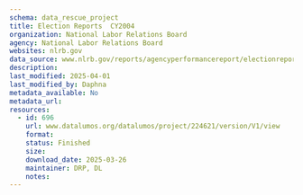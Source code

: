 ```yaml
---
schema: data_rescue_project 
title: Election Reports  CY2004
organization: National Labor Relations Board
agency: National Labor Relations Board
websites: nlrb.gov
data_source: www.nlrb.gov/reports/agencyperformancereport/electionreports/electionreportscy2004
description: 
last_modified: 2025-04-01
last_modified_by: Daphna
metadata_available: No
metadata_url: 
resources:
  - id: 696
    url: www.datalumos.org/datalumos/project/224621/version/V1/view
    format: 
    status: Finished
    size: 
    download_date: 2025-03-26
    maintainer: DRP, DL
    notes: 
---
```

